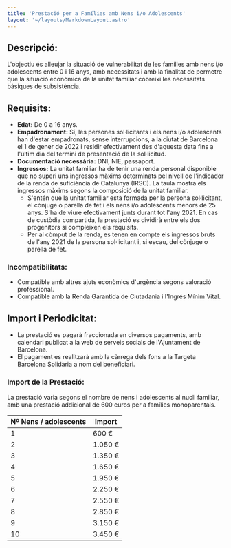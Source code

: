 ```yaml
---
title: 'Prestació per a Famílies amb Nens i/o Adolescents'
layout: '~/layouts/MarkdownLayout.astro'
---
```


## Descripció:

L'objectiu és alleujar la situació de vulnerabilitat de les famílies amb nens i/o adolescents entre 0 i 16 anys, amb necessitats i amb la finalitat de permetre que la situació econòmica de la unitat familiar cobreixi les necessitats bàsiques de subsistència.

## Requisits:

- **Edat:** De 0 a 16 anys.
- **Empadronament:** Sí, les persones sol·licitants i els nens i/o adolescents han d'estar empadronats, sense interrupcions, a la ciutat de Barcelona el 1 de gener de 2022 i residir efectivament des d'aquesta data fins a l'últim dia del termini de presentació de la sol·licitud.
- **Documentació necessària:** DNI, NIE, passaport.
- **Ingressos:** La unitat familiar ha de tenir una renda personal disponible que no superi uns ingressos màxims determinats pel nivell de l'indicador de la renda de suficiència de Catalunya (IRSC). La taula mostra els ingressos màxims segons la composició de la unitat familiar.
  - S'entén que la unitat familiar està formada per la persona sol·licitant, el cònjuge o parella de fet i els nens i/o adolescents menors de 25 anys. S'ha de viure efectivament junts durant tot l'any 2021. En cas de custòdia compartida, la prestació es dividirà entre els dos progenitors si compleixen els requisits.
  - Per al còmput de la renda, es tenen en compte els ingressos bruts de l'any 2021 de la persona sol·licitant i, si escau, del cònjuge o parella de fet.

### Incompatibilitats:

- Compatible amb altres ajuts econòmics d'urgència segons valoració professional.
- Compatible amb la Renda Garantida de Ciutadania i l'Ingrés Mínim Vital.

## Import i Periodicitat:

- La prestació es pagarà fraccionada en diversos pagaments, amb calendari publicat a la web de serveis socials de l'Ajuntament de Barcelona.
- El pagament es realitzarà amb la càrrega dels fons a la Targeta Barcelona Solidària a nom del beneficiari.

### Import de la Prestació:

La prestació varia segons el nombre de nens i adolescents al nucli familiar, amb una prestació addicional de 600 euros per a famílies monoparentals.

| Nº Nens / adolescents  | Import |
|----------------------------------------|---------|
| 1                                      | 600 €   |
| 2                                      | 1.050 € |
| 3                                      | 1.350 € |
| 4                                      | 1.650 € |
| 5                                      | 1.950 € |
| 6                                      | 2.250 € |
| 7                                      | 2.550 € |
| 8                                      | 2.850 € |
| 9                                      | 3.150 € |
| 10                                     | 3.450 € |